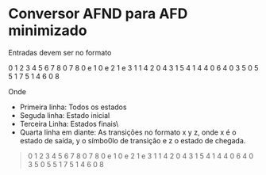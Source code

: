 # Conversor AFND para AFD minimizado
Entradas devem ser no formato

0 1 2 3 4 5 6 7 8
0
7 8
0 e 1
0 e 2
1 e 3
1 1 4
2 0 4
3 1 5
4 1 4
4 0 6
4 0 3
5 0 5
5 1 7
5 1 4
6 0 8

Onde
* Primeira linha: Todos os estados
* Seguda linha: Estado inicial
* Terceira Linha: Estados finais\
* Quarta linha em diante: As transições no formato x y z, onde x é o estado de saída, y o símbo0lo de transição e z o estado de chegada.

> 0 1 2 3 4 5 6 7 8
> 0
> 7 8
> 0 e 1
> 0 e 2
> 1 e 3
> 1 1 4
> 2 0 4
> 3 1 5
> 4 1 4
> 4 0 6
> 4 0 3
> 5 0 5
> 5 1 7
> 5 1 4
> 6 0 8
